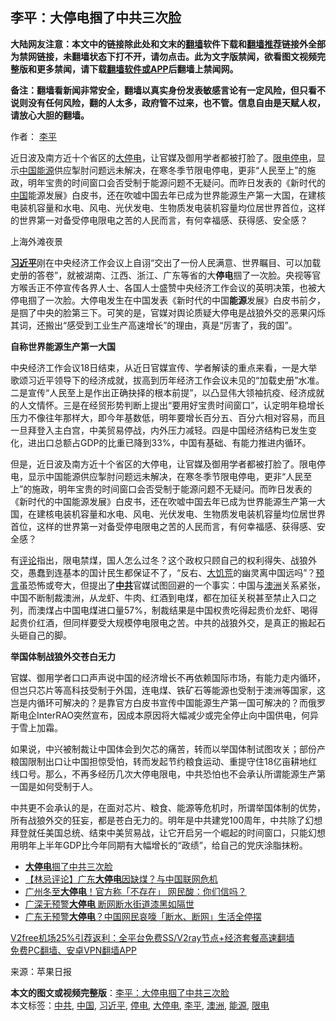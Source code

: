  <h2>李平：大停电掴了中共三次脸</h2> <p class="notice"><b>大陆网友注意：本文中的链接除此处和文末的<a href="https://github.com/bannedbook/fanqiang" >翻墙</a>软件下载和<a href="https://github.com/killgcd/justmysocks/blob/master/README.md">翻墙推荐</a>链接外全部为禁网链接，未翻墙状态下打不开，请勿点击。此为文字版禁闻，欲看图文视频完整版和更多禁闻，请下载<a href="https://github.com/bannedbook/fanqiang">翻墙软件或APP</a>后翻墙上禁闻网。</p><p>备注：翻墙看新闻非常安全，翻墙以真实身份发表敏感言论有一定风险，但只看不说则没有任何风险，翻的人太多，政府管不过来，也不管。信息自由是天赋人权，请放心大胆的翻墙。</b></p>  <div class="entry"> <p>作者： <a href="https://www.bannedbook.org/bnews/tag/%e6%9d%8e%e5%b9%b3/" class="st_tag internal_tag" rel="tag" title="标签 李平 下的日志">李平</a></p> <p id="summary">近日波及南方近十个省区的<a href="https://www.bannedbook.org/bnews/tag/%E5%A4%A7%E5%81%9C%E7%94%B5/" class="st_tag internal_tag" rel="tag" title="标签 大停电 下的日志">大停电</a>，让官媒及御用学者都被打脸了。<a href="https://www.bannedbook.org/bnews/tag/%E9%99%90%E7%94%B5/" class="st_tag internal_tag" rel="tag" title="标签 限电 下的日志">限电</a><a href="https://www.bannedbook.org/bnews/tag/%E5%81%9C%E7%94%B5/" class="st_tag internal_tag" rel="tag" title="标签 停电 下的日志">停电</a>，显示<span class='wp_keywordlink_affiliate'><a href="https://www.bannedbook.org/" title="中国" target="_blank">中国</a></span><a href="https://www.bannedbook.org/bnews/tag/%E8%83%BD%E6%BA%90/" class="st_tag internal_tag" rel="tag" title="标签 能源 下的日志">能源</a>供应掣肘问题远未解决，在寒冬季节限电停电，更非“人民至上”的施政，明年宝贵的时间窗口会否受制于能源问题不无疑问。而昨日发表的《新时代的<a href="https://www.bannedbook.org/bnews/tag/%E4%B8%AD%E5%9B%BD/" class="st_tag internal_tag" rel="tag" title="标签 中国 下的日志">中国</a>能源发展》白皮书，还在吹嘘中国去年已成为世界能源生产第一大国，在建核电装机容量和水电、风电、光伏发电、生物质发电装机容量均位居世界首位，这样的世界第一对备受停电限电之苦的人民而言，有何幸福感、获得感、安全感？</p> <p id="conimg">上海外滩夜景</p>  <p><strong><a href="https://www.bannedbook.org/bnews/tag/%e4%b9%a0%e8%bf%91%e5%b9%b3/" class="st_tag internal_tag" rel="tag" title="标签 习近平 下的日志">习近平</a></strong>刚在中央经济工作会议上自诩“交出了一份人民满意、世界瞩目、可以加载史册的答卷”，就被湖南、江西、浙江、广东等省的大<strong>停电</strong>掴了一次脸。央视等官方喉舌正不停宣传各界人士、各国人士盛赞中央经济工作会议的英明决策，也被大停电掴了一次脸。大停电发生在中国发表《新时代的中国<strong>能源</strong>发展》白皮书前夕，是掴了中央的脸第三下。可笑的是，官媒对舆论质疑大停电是战狼外交的恶果闪烁其词，还搬出“感受到工业生产高速增长”的理由，真是“厉害了，我的国”。</p> <p><strong>自称世界能源生产第一大国</strong></p> <p>中央经济工作会议18日结束，从近日官媒宣传、学者解读的重点来看，一是大举歌颂习近平领导下的经济成就，拔高到历年经济工作会议未见的“加载史册”水准。二是宣传“人民至上是作出正确抉择的根本前提”，以凸显伟大领袖抗疫、经济成就的人文情怀。三是在经贸形势判断上提出“要用好宝贵时间窗口”，认定明年稳增长压力不像往年那样大，即今年基数低，明年要增长百分五、百分六相对容易，而且一旦拜登入主白宫，中美贸易停战，内外压力减轻。四是中国经济结构已发生变化，进出口总额占GDP的比重已降到33%，中国有基础、有能力推进内循环。</p>  <p>但是，近日波及南方近十个省区的大停电，让官媒及御用学者都被打脸了。限电停电，显示中国能源供应掣肘问题远未解决，在寒冬季节限电停电，更非“人民至上”的施政，明年宝贵的时间窗口会否受制于能源问题不无疑问。而昨日发表的《新时代的中国能源发展》白皮书，还在吹嘘中国去年已成为世界能源生产第一大国，在建核电装机容量和水电、风电、光伏发电、生物质发电装机容量均位居世界首位，这样的世界第一对备受停电限电之苦的人民而言，有何幸福感、获得感、安全感？</p> <p>有<span class='wp_keywordlink_affiliate'><a href="https://www.bannedbook.org/bnews/comments/" title="新闻评论" target="_blank">评论</a></span>指出，限电禁煤，国人怎么过冬？这个政权只顾自己的权利得失、战狼外交，愚蠢到连基本的国计民生都保证不了，“反右、<span class='wp_keywordlink'><a href="https://www.bannedbook.org/forum2/topic255.html" title="墓碑──中国六十年代大饥荒纪实" target="_blank">大饥荒</a></span>的幽灵离中国远吗”？<span class='wp_keywordlink'><a href="https://www.bannedbook.org/forum5/" title="预言玄学禁书下载" rel="nofollow">预言</a></span>虽恐怖或夸大，但提出了<strong><a href="https://www.bannedbook.org/bnews/tag/%e4%b8%ad%e5%85%b1/" class="st_tag internal_tag" rel="tag" title="标签 中共 下的日志">中共</a></strong>官媒试图回避的一个事实：中国与<a href="https://www.bannedbook.org/bnews/tag/%e6%be%b3%e6%b4%b2/" class="st_tag internal_tag" rel="tag" title="标签 澳洲 下的日志">澳洲</a>关系紧张，中国不断制裁澳洲，从龙虾、牛肉、红酒到电煤，都在加征关税甚至禁止入口之列，而澳煤占中国电煤进口量57%，制裁结果是中国权贵吃得起贵价龙虾、喝得起贵价红酒，但同样要受大规模停电限电之苦。中共的战狼外交，是真正的搬起石头砸自己的脚。</p> <p><strong>举国体制战狼外交苍白无力</strong></p>  <p>官媒、御用学者口口声声说中国的经济增长不再依赖国际市场，有能力走内循环，但岂只芯片等高科技受制于外国，连电煤、铁矿石等能源也受制于澳洲等国家，这岂是内循环可解决的？是靠官方白皮书宣传中国能源生产第一国可解决的？而俄罗斯电企InterRAO突然宣布，因成本原因将大幅减少或完全停止向中国供电，何异于雪上加霜。</p> <p>如果说，中兴被制裁让中国体会到欠芯的痛苦，转而以举国体制试图攻关；部份产粮国限制出口让中国担惊受怕，转而发起节约粮食运动、重提守住18亿亩耕地红线口号。那么，不再多经历几次大停电限电，中共恐怕也不会承认所谓能源生产第一国是如何受制于人。</p> <p>中共更不会承认的是，在面对芯片、粮食、能源等危机时，所谓举国体制的优势，所有战狼外交的狂妄，都是苍白无力的。明年是中共建党100周年，中共除了幻想拜登就任美国总统、结束中美贸易战，让它开启另一个崛起的时间窗口，只能幻想用明年上半年GDP比今年同期有大幅增长的“政绩”，给自己的党庆涂脂抹粉。</p>  <ul class='op-related-articles' title='相关阅读'> <li><a href='https://www.bannedbook.org/bnews/ssgc/20201222/1453000.html' target='_blank'><b>大停电</b>掴了中共三次脸</a></li> <li><a href='https://www.bannedbook.org/bnews/comments/20201222/1452926.html' target='_blank'>【林忌评论】广东<b>大停电</b>因缺煤？与中国联网危机</a></li> <li><a href='https://www.bannedbook.org/bnews/cbnews/20201222/1452467.html' target='_blank'>广州冬至<b>大停电</b>！官方称「不存在」 网民酸：你们信吗？</a></li> <li><a href='https://www.bannedbook.org/bnews/headline/20201221/1452260.html' target='_blank'>广深无预警<b>大停电</b> 断网断水街道漆黑如隔世</a></li> <li><a href='https://www.bannedbook.org/bnews/cnnews/20201221/1451921.html' target='_blank'>广东无预警<b>大停电</b>？中国网民哀嚎「断水、断网」生活全停摆</a></li> </ul> <p class="texttj"> <a href="https://github.com/bannedbook/fanqiang/wiki/V2ray%E6%9C%BA%E5%9C%BA" target="_blank">V2free机场25%引荐返利：全平台免费SS/V2ray节点+经济套餐高速翻墙</a><br/> <a href="https://github.com/bannedbook/fanqiang/wiki/%E7%A6%81%E9%97%BB%E7%BD%91%E5%AE%89%E5%8D%93%E7%BF%BB%E5%A2%99%E6%96%B0%E9%97%BBAPP" target="_blank">免费PC翻墙、安卓VPN翻墙APP</a></p><p> 来源：苹果日报 </p><a name='sharetosocial'></a>       <div><b>本文的图文或视频完整版</b>：<a href='https://www.bannedbook.org/bnews/comments/20201223/1453296.html'>李平：大停电掴了中共三次脸</a></div>  </div><!--END ENTRY--> <div class="postfooter"> <div>本文标签：<a href="https://www.bannedbook.org/bnews/tag/%e4%b8%ad%e5%85%b1/" rel="tag">中共</a>, <a href="https://www.bannedbook.org/bnews/tag/%E4%B8%AD%E5%9B%BD/" rel="tag">中国</a>, <a href="https://www.bannedbook.org/bnews/tag/%e4%b9%a0%e8%bf%91%e5%b9%b3/" rel="tag">习近平</a>, <a href="https://www.bannedbook.org/bnews/tag/%E5%81%9C%E7%94%B5/" rel="tag">停电</a>, <a href="https://www.bannedbook.org/bnews/tag/%E5%A4%A7%E5%81%9C%E7%94%B5/" rel="tag">大停电</a>, <a href="https://www.bannedbook.org/bnews/tag/%e6%9d%8e%e5%b9%b3/" rel="tag">李平</a>, <a href="https://www.bannedbook.org/bnews/tag/%e6%be%b3%e6%b4%b2/" rel="tag">澳洲</a>, <a href="https://www.bannedbook.org/bnews/tag/%E8%83%BD%E6%BA%90/" rel="tag">能源</a>, <a href="https://www.bannedbook.org/bnews/tag/%E9%99%90%E7%94%B5/" rel="tag">限电</a></div>  </div><!--END POSTFOOTER--> 